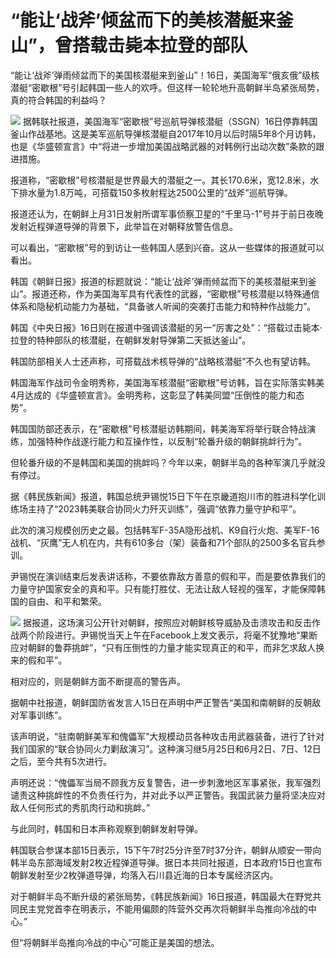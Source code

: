 

# “能让‘战斧’倾盆而下的美核潜艇来釜山”，曾搭载击毙本拉登的部队

“能让‘战斧’弹雨倾盆而下的美国核潜艇来到釜山”！16日，美国海军“俄亥俄”级核潜艇“密歇根”号引起韩国一些人的欢呼。但这样一轮轮地升高朝鲜半岛紧张局势，真的符合韩国的利益吗？

![](https://inews.gtimg.com/om_bt/OkiNBGLpReglhu89lKAq1VptTKL7j6Ip6WrexwPADhuJcAA/1000)
据韩联社报道，美国海军“密歇根”号巡航导弹核潜艇（SSGN）16日停靠韩国釜山作战基地。这是美军巡航导弹核潜艇自2017年10月以后时隔5年8个月访韩，也是《华盛顿宣言》中“将进一步增加美国战略武器的对韩例行出动次数”条款的跟进措施。

报道称，“密歇根”号核潜艇是世界最大的潜艇之一。其长170.6米，宽12.8米，水下排水量为1.8万吨，可搭载150多枚射程达2500公里的“战斧”巡航导弹。

报道还认为，在朝鲜上月31日发射所谓军事侦察卫星的“千里马-1”号并于前日夜晚发射近程弹道导弹的背景下，此举旨在对朝释放警告信息。

可以看出，“密歇根”号的到访让一些韩国人感到兴奋。这从一些媒体的报道就可以看出。

韩国《朝鲜日报》报道的标题就说：“能让‘战斧’弹雨倾盆而下的美核潜艇来到釜山”。报道还称，作为美国海军具有代表性的武器，“密歇根”号核潜艇以特殊通信体系和隐秘机动能力为基础，“具备骇人听闻的突袭打击能力和特种作战能力”。

韩国《中央日报》16日则在报道中强调该潜艇的另一“厉害之处”：“搭载过击毙本·拉登的特种部队的核潜艇，在朝鲜发射导弹第二天抵达釜山”。

韩国防部相关人士还声称，可搭载战术核导弹的“战略核潜艇”不久也有望访韩。

韩国海军作战司令金明秀称，美国海军核潜艇“密歇根”号访韩，旨在实际落实韩美4月达成的《华盛顿宣言》。金明秀称，这彰显了韩美同盟“压倒性的能力和态势”。

韩国国防部还表示，在“密歇根”号核潜艇访韩期间，韩美海军将举行联合特战演练，加强特种作战遂行能力和互操作性，以反制“轮番升级的朝鲜挑衅行为”。

但轮番升级的不是韩国和美国的挑衅吗？今年以来，朝鲜半岛的各种军演几乎就没有停过。

据《韩民族新闻》报道，韩国总统尹锡悦15日下午在京畿道抱川市的胜进科学化训练场主持了“2023韩美联合协同火力歼灭训练”，强调“依靠力量守护和平”。

此次的演习规模创历史之最。包括韩军F-35A隐形战机、K9自行火炮、美军F-16战机、“灰鹰”无人机在内，共有610多台（架）装备和71个部队的2500多名官兵参训。

尹锡悦在演训结束后发表讲话称，不要依靠敌方善意的假和平，而是要依靠我们的力量守护国家安全的真和平。只有能打胜仗、无法让敌人轻视的强军，才能保障韩国的自由、和平和繁荣。

![](https://inews.gtimg.com/om_bt/OC8j5Iyqvi4PvQWad-G0dJDNr4_700bdjNhSoUqsMYOdoAA/1000)
据报道，这场演习公开针对朝鲜，按照应对朝鲜核导威胁及击溃攻击和反击作战两个阶段进行。尹锡悦当天上午在Facebook上发文表示，将毫不犹豫地“果断应对朝鲜的鲁莽挑衅”，“只有压倒性的力量才能实现真正的和平，而非乞求敌人换来的假和平”。

相对应的，则是朝鲜方面不断提高的警告声。

据朝中社报道，朝鲜国防省发言人15日在声明中严正警告“美国和南朝鲜的反朝敌对军事训练”。

该声明说，“驻南朝鲜美军和傀儡军”大规模动员各种攻击用武器装备，进行了针对我们国家的“联合协同火力剿敌演习”。这种演习继5月25日和6月2日、7日、12日之后，至今共有5次进行。

声明还说：“傀儡军当局不顾我方反复警告，进一步刺激地区军事紧张，我军强烈谴责这种挑衅性的不负责任行为，并对此予以严正警告。我国武装力量将坚决应对敌人任何形式的秀肌肉行动和挑衅。”

与此同时，韩国和日本声称观察到朝鲜发射导弹。

韩国联合参谋本部15日表示，15下午7时25分许至7时37分许，朝鲜从顺安一带向韩半岛东部海域发射2枚近程弹道导弹。据日本共同社报道，日本政府15日也宣布朝鲜发射至少2枚弹道导弹，均落入石川县近海的日本专属经济区内。

对于朝鲜半岛不断升级的紧张局势，《韩民族新闻》16日报道，韩国最大在野党共同民主党党首李在明表示，不能用偏颇的阵营外交再次将朝鲜半岛推向冷战的中心。”

但“将朝鲜半岛推向冷战的中心”可能正是美国的想法。

